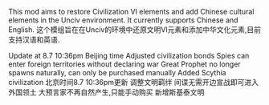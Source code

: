 This mod aims to restore Civilization VI elements and add Chinese cultural elements in the Unciv environment. It currently supports Chinese and English.
这个模组旨在在Unciv的环境中还原文明VI元素和添加中华文化元素,目前支持汉语和英语.

Update at 8.7 10:36pm Beijing time
Adjusted civilization bonds
Spies can enter foreign territories without declaring war
Great Prophet no longer spawns naturally, can only be purchased manually
Added Scythia civilization
北京时间8.7 10:36pm更新
调整文明羁绊
间谍无需开边宣战即可进入外国领土
大预言家不再自然产生,只能手动购买
新增斯基泰文明
